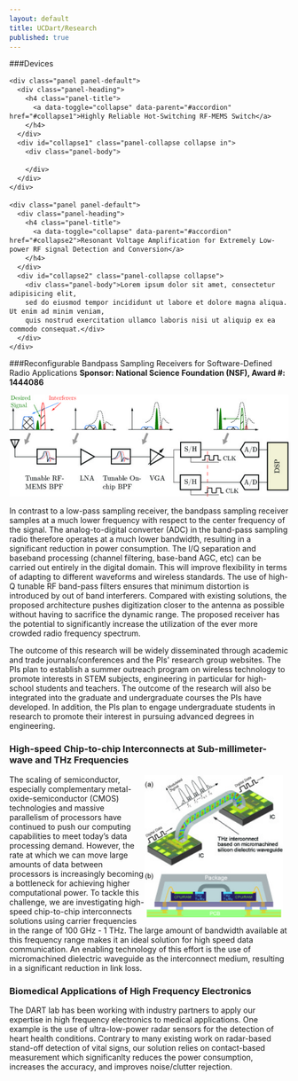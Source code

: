 ```yaml
---
layout: default
title: UCDart/Research
published: true
---
```

###Devices
<div class="panel-group" id="accordion">

    <div class="panel panel-default">
      <div class="panel-heading">
        <h4 class="panel-title">
          <a data-toggle="collapse" data-parent="#accordion" href="#collapse1">Highly Reliable Hot-Switching RF-MEMS Switch</a>
        </h4>
      </div>
      <div id="collapse1" class="panel-collapse collapse in">
        <div class="panel-body">
        
        </div>
      </div>
    </div>
    
    <div class="panel panel-default">
      <div class="panel-heading">
        <h4 class="panel-title">
          <a data-toggle="collapse" data-parent="#accordion" href="#collapse2">Resonant Voltage Amplification for Extremely Low-power RF signal Detection and Conversion</a>
        </h4>
      </div>
      <div id="collapse2" class="panel-collapse collapse">
        <div class="panel-body">Lorem ipsum dolor sit amet, consectetur adipisicing elit,
        sed do eiusmod tempor incididunt ut labore et dolore magna aliqua. Ut enim ad minim veniam,
        quis nostrud exercitation ullamco laboris nisi ut aliquip ex ea commodo consequat.</div>
      </div>
    </div>
    
</div> 
  
###Reconfigurable Bandpass Sampling Receivers for Software-Defined Radio Applications
<b>Sponsor: National Science Foundation (NSF), Award #: 1444086</b>
<div><img src="/images/bpsr.jpg"></div>

<!---
The last few decades have seen tremendous progress in the development of wireless communication technologies. Wireless technologies are tightly woven into every facet of today's society and have significantly contributed to the advancement of human civilization. Future wireless systems are expected to have even more functionality, longer battery life, smaller size and more importantly, lower cost. At the same time, a proliferation of vastly different wireless standards, devices, and systems has continued to challenge us to make better use of the already congested radio spectrum. One example is the 4G cellular networks, which have been allocated more than 40 different bands worldwide, causing significant implementation problems for cellular infrastructure providers and mobile handset manufacturers. To overcome these challenges, concepts such as software defined radios and cognitive radios have been proposed. In these systems, both software and hardware (analog and radio frequency front-end circuits) can be reconfigurable adaptively to make the most efficient use of the available spectrum. Although much research has been done in this area, making truly reconfigurable radio front-end circuit remains a challenge. In this research, we propose a band-pass sampling receiver architecture that is reconfigurable in terms of operating frequency, bandwidth, and signal waveforms. The proposed research will have a transformative impact on future wireless communication systems. The highly reconfigurable wireless receivers made available through this research will enable not only highly versatile mobile systems but also a significantly more economical and environmentally friendly telecommunication infrastructure. Such infrastructure and systems will result in more efficient utilization of and public access to the radio spectrum.
-->

<p>
In contrast to a low-pass sampling receiver, the bandpass sampling receiver samples at a much lower frequency with respect to the center frequency of the signal. The analog-to-digital converter (ADC) in the band-pass sampling radio therefore operates at a much lower bandwidth, resulting in a significant reduction in power consumption. The I/Q separation and baseband processing (channel filtering, base-band AGC, etc) can be carried out entirely in the digital domain. This will improve flexibility in terms of adapting to different waveforms and wireless standards. The use of high-Q tunable RF band-pass filters ensures that minimum distortion is introduced by out of band interferers. Compared with existing solutions, the proposed architecture pushes digitization closer to the antenna as possible without having to sacrifice the dynamic range. The proposed receiver has the potential to significantly increase the utilization of the ever more crowded radio frequency spectrum.
</p>
	
The outcome of this research will be widely disseminated through academic and trade journals/conferences and the PIs' research group websites. The PIs plan to establish a summer outreach program on wireless technology to promote interests in STEM subjects, engineering in particular for high-school students and teachers. The outcome of the research will also be integrated into the graduate and undergraduate courses the PIs have developed. In addition, the PIs plan to engage undergraduate students in research to promote their interest in pursuing advanced degrees in engineering.

<!---
### Reconfigurable High Frequency Devices and Circuits
<img src="/images/tunable_filter.jpg" width="250px" style="float:left; margin-top:0px; margin-right:10px;">

The evolution of modern wireless communication has lead to a proliferation of different wireless standards working at wildly different frequencies. Designing radio front-ends that are compatible with multiple standards has become increasing difficult. Giving radio front-ends the ability to adapt their hardware parameters, such as frequency, bandwidth, and power, has been the central research theme of the DART lab. We have demonstrated many tunable or reconfigurable RF devices and circuits, such as high-Q tunable filters, wide-tuning range VCOs, and micro-electromechanical switches and varctors.
-->

### High-speed Chip-to-chip Interconnects at Sub-millimeter-wave and THz Frequencies
<img src="/images/thz-in.jpg" width="250px" style="float:right; margin-top:0px; margin-right:10px;">

The scaling of semiconductor, especially complementary metal-oxide-semiconductor (CMOS) technologies and massive parallelism of processors have continued to push our computing capabilities to meet today’s data processing demand. However, the rate at which we can move large amounts of data between processors is increasingly becoming a bottleneck for achieving higher computational power. To tackle this challenge, we are investigating high-speed chip-to-chip interconnects solutions using carrier frequencies in the range of 100 GHz - 1 THz. The large amount of bandwidth available at this frequency range makes it an ideal solution for high speed data communication. An enabling technology of this effort is the use of micromachined dielectric waveguide as the interconnect medium, resulting in a significant reduction in link loss. 

### Biomedical Applications of High Frequency Electronics

The DART lab has been working with industry partners to apply our expertise in high frequency electronics to medical applications. One example is the use of ultra-low-power radar sensors for the detection of heart health conditions. Contrary to many existing work on radar-based stand-off detection of vital signs, our solution relies on contact-based measurement which significanlty reduces the power consumption, increases the accuracy, and improves noise/clutter rejection.
